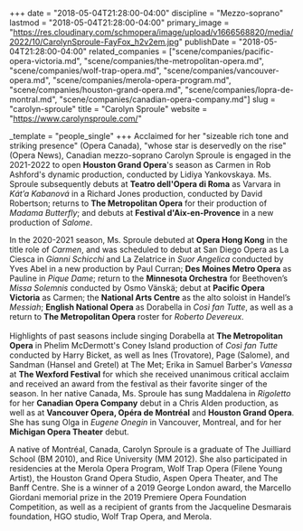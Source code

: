 +++
date = "2018-05-04T21:28:00-04:00"
discipline = "Mezzo-soprano"
lastmod = "2018-05-04T21:28:00-04:00"
primary_image = "https://res.cloudinary.com/schmopera/image/upload/v1666568820/media/2022/10/CarolynSproule-FayFox_h2v2em.jpg"
publishDate = "2018-05-04T21:28:00-04:00"
related_companies = ["scene/companies/pacific-opera-victoria.md", "scene/companies/the-metropolitan-opera.md", "scene/companies/wolf-trap-opera.md", "scene/companies/vancouver-opera.md", "scene/companies/merola-opera-program.md", "scene/companies/houston-grand-opera.md", "scene/companies/lopra-de-montral.md", "scene/companies/canadian-opera-company.md"]
slug = "carolyn-sproule"
title = "Carolyn Sproule"
website = "https://www.carolynsproule.com/"

_template = "people_single"
+++
Acclaimed for her "sizeable rich tone and striking presence" (Opera Canada), "whose star is deservedly on the rise" (Opera News), Canadian mezzo-soprano Carolyn Sproule is engaged in the 2021-2022 to open **Houston Grand Opera**'s season as Carmen in Rob Ashford's dynamic production, conducted by Lidiya Yankovskaya. Ms. Sproule subsequently debuts at **Teatro dell'Opera di Roma** as Varvara in _Kát’a Kabanová_ in a Richard Jones production, conducted by David Robertson; returns to **The Metropolitan Opera** for their production of _Madama Butterfly_; and debuts at **Festival d'Aix-en-Provence** in a new production of _Salome_.  
  
In the 2020-2021 season, Ms. Sproule debuted at **Opera Hong Kong** in the title role of _Carmen_, and was scheduled to debut at San Diego Opera as La Ciesca in _Gianni Schicchi_ and La Zelatrice in _Suor Angelica_ conducted by Yves Abel in a new production by Paul Curran; **Des Moines Metro Opera** as Pauline in _Pique Dame_; return to the **Minnesota Orchestra** for Beethoven’s _Missa Solemnis_ conducted by Osmo Vänskä; debut at **Pacific Opera Victoria** as Carmen; the **National Arts Centre** as the alto soloist in Handel’s _Messiah_; **English National Opera** as Dorabella in _Così fan Tutte_, as well as a return to **The Metropolitan Opera** roster for _Roberto Devereux_.  
‍  
Highlights of past seasons include singing Dorabella at **The Metropolitan Opera** in Phelim McDermott's Coney Island production of _Così fan Tutte_ conducted by Harry Bicket, as well as Ines (Trovatore), Page (Salome), and Sandman (Hansel and Gretel) at The Met; Erika in Samuel Barber's _Vanessa_ at **The Wexford Festival** for which she received unanimous critical acclaim and received an award from the festival as their favorite singer of the season. In her native Canada, Ms. Sproule has sung Maddalena in _Rigoletto_ for her **Canadian Opera Company** debut in a Chris Alden production, as well as at **Vancouver Opera, Opéra de Montréal** and **Houston Grand Opera**. She has sung Olga in _Eugene Onegin_ in Vancouver, Montreal, and for her **Michigan Opera Theater** debut.  
  
A native of Montréal, Canada, Carolyn Sproule is a graduate of The Juilliard School (BM 2010), and Rice University (MM 2012). She also participated in residencies at the Merola Opera Program, Wolf Trap Opera (Filene Young Artist), the Houston Grand Opera Studio, Aspen Opera Theater, and The Banff Centre. She is a winner of a 2019 George London award, the Marcello Giordani memorial prize in the 2019 Premiere Opera Foundation Competition, as well as a recipient of grants from the Jacqueline Desmarais foundation, HGO studio, Wolf Trap Opera, and Merola.